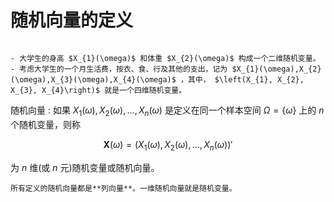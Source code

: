 # 随机向量的定义

`````{prf:example}

- 大学生的身高 $X_{1}(\omega)$ 和体重 $X_{2}(\omega)$ 构成一个二维随机变量。
- 考虑大学生的一个月生活费，按衣、食、行及其他的支出，记为 $X_{1}(\omega),X_{2}(\omega),X_{3}(\omega),X_{4}(\omega)$ ，其中， $\left(X_{1}, X_{2}, X_{3}, X_{4}\right)$ 就是一个四维随机变量。

`````

随机向量
: 如果 $X_{1}(\omega),X_{2}(\omega),...,X_{n}(\omega)$ 是定义在同一个样本空间 $\Omega=\{\omega\}$ 上的 $n$ 个随机变量，则称

$$\mathbf{X}(\omega)=\left(X_{1}(\omega), X_{2}(\omega), \ldots, X_{n}(\omega)\right)'$$

为 $n$ 维(或 $n$ 元)随机变量或随机向量。

```{admonition} Remark
所有定义的随机向量都是**列向量**。一维随机向量就是随机变量。
```